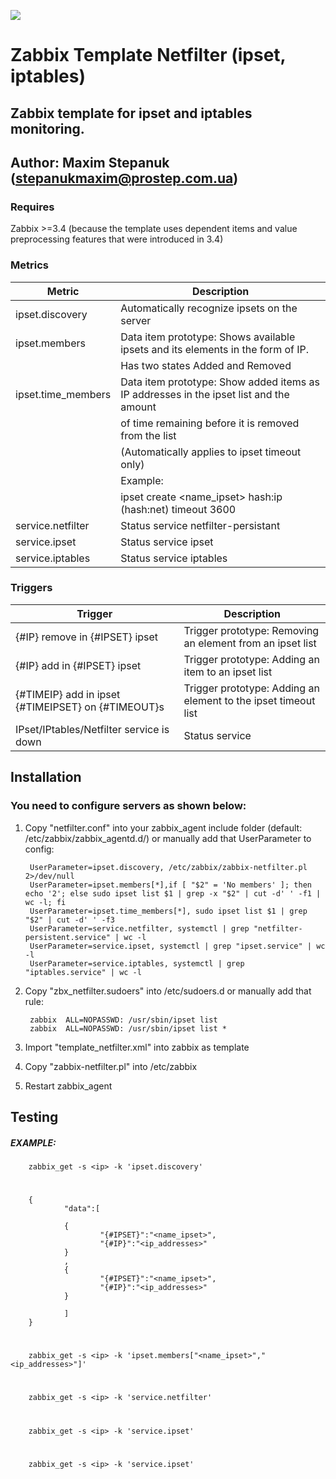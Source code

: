 ![](https://upload.wikimedia.org/wikipedia/commons/b/bf/Zabbix_logo.png)

# Zabbix Template Netfilter (ipset, iptables)

## Zabbix template for ipset and iptables monitoring.

## Author: Maxim Stepanuk (stepanukmaxim@prostep.com.ua)

### Requires

Zabbix >=3.4 (because the template uses dependent items and value preprocessing features that were introduced in 3.4)

### Metrics
| Metric             | Description                                                                            |
|--------------------|----------------------------------------------------------------------------------------|
| ipset.discovery    | Automatically recognize ipsets on the server                                           |
| ipset.members      | Data item prototype: Shows available ipsets and its elements in the form of IP.        | 
|                    | Has two states Added and Removed                                                       |
| ipset.time_members | Data item prototype: Show added items as IP addresses in the ipset list and the amount |
|                    | of time remaining before it is removed from the list                                   |
|                    | (Automatically applies to ipset timeout only)                                          |
|                    | Example:                                                                               |
|                    | ipset create <name_ipset> hash:ip (hash:net) timeout 3600                              |
| service.netfilter  | Status service netfilter-persistant                                                    |
| service.ipset      | Status service ipset                                                                   |
| service.iptables   | Status service iptables                                                                |


### Triggers
| Trigger                                            | Description                                                    |
|----------------------------------------------------|----------------------------------------------------------------|
| {#IP} remove in {#IPSET} ipset                     | Trigger prototype: Removing an element from an ipset list      |
| {#IP} add in {#IPSET} ipset                        | Trigger prototype: Adding an item to an ipset list             |
| {#TIMEIP} add in ipset {#TIMEIPSET} on {#TIMEOUT}s | Trigger prototype: Adding an element to the ipset timeout list |
| IPset/IPtables/Netfilter service is down           | Status service                                                 |


## Installation

### You need to configure servers as shown below:

1. Copy "netfilter.conf" into your zabbix_agent include folder (default: /etc/zabbix/zabbix_agentd.d/) or manually 
add that UserParameter to config:


        UserParameter=ipset.discovery, /etc/zabbix/zabbix-netfilter.pl 2>/dev/null
        UserParameter=ipset.members[*],if [ "$2" = 'No members' ]; then echo '2'; else sudo ipset list $1 | grep -x "$2" | cut -d' ' -f1 | wc -l; fi
        UserParameter=ipset.time_members[*], sudo ipset list $1 | grep "$2" | cut -d' ' -f3
        UserParameter=service.netfilter, systemctl | grep "netfilter-persistent.service" | wc -l
        UserParameter=service.ipset, systemctl | grep "ipset.service" | wc -l
        UserParameter=service.iptables, systemctl | grep "iptables.service" | wc -l

2. Copy "zbx_netfilter.sudoers" into /etc/sudoers.d or manually add that rule:


        zabbix  ALL=NOPASSWD: /usr/sbin/ipset list
        zabbix  ALL=NOPASSWD: /usr/sbin/ipset list *

3. Import "template_netfilter.xml" into zabbix as template
4. Copy "zabbix-netfilter.pl" into /etc/zabbix
5. Restart zabbix_agent

## Testing
##### EXAMPLE:

        zabbix_get -s <ip> -k 'ipset.discovery'
#
        {
                "data":[

                {
                        "{#IPSET}":"<name_ipset>",
                        "{#IP}":"<ip_addresses>"
                }
                ,
                {
                        "{#IPSET}":"<name_ipset>",
                        "{#IP}":"<ip_addresses>"
                }

                ]
        }
#
        zabbix_get -s <ip> -k 'ipset.members["<name_ipset>","<ip_addresses>"]'
#
        zabbix_get -s <ip> -k 'service.netfilter'
#
        zabbix_get -s <ip> -k 'service.ipset'
#
        zabbix_get -s <ip> -k 'service.ipset'
